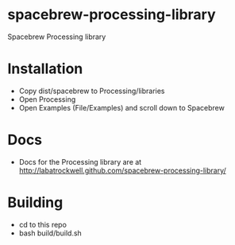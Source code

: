 spacebrew-processing-library
=============================

Spacebrew Processing library

Installation
=============================
* Copy dist/spacebrew to Processing/libraries
* Open Processing
* Open Examples (File/Examples) and scroll down to Spacebrew

Docs 
=============================
* Docs for the Processing library are at http://labatrockwell.github.com/spacebrew-processing-library/

Building
=============================
* cd to this repo
* bash build/build.sh
